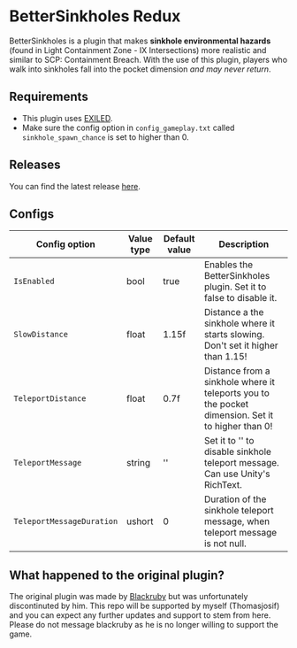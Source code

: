 # BetterSinkholes Redux

BetterSinkholes is a plugin that makes **sinkhole environmental hazards** (found in Light Containment Zone - IX Intersections) more realistic and similar to SCP: Containment Breach. With the use of this plugin, players who walk into sinkholes fall into the pocket dimension *and may never return*.

## Requirements
- This plugin uses [EXILED](https://github.com/galaxy119/EXILED/).
- Make sure the config option in `config_gameplay.txt` called `sinkhole_spawn_chance` is set to higher than 0.

## Releases
You can find the latest release [here](https://github.com/kingsplayground/BetterSinkholes/releases).

## Configs
| Config option | Value type | Default value | Description |
| --- | --- | --- | --- |
| `IsEnabled` | bool | true | Enables the BetterSinkholes plugin. Set it to false to disable it. |
| `SlowDistance` | float | 1.15f | Distance a the sinkhole where it starts slowing. Don't set it higher than 1.15! |
| `TeleportDistance` | float | 0.7f | Distance from a sinkhole where it teleports you to the pocket dimension. Set it to higher than 0!|
| `TeleportMessage` | string | '' | Set it to '' to disable sinkhole teleport message. Can use Unity's RichText. |
| `TeleportMessageDuration` | ushort | 0 | Duration of the sinkhole teleport message, when teleport message is not null. |

## What happened to the original plugin?
The original plugin was made by [Blackruby](https://github.com/rby-blackruby/BetterSinkholes) but was unfortunately discontinuted by him. This repo will be supported by myself (Thomasjosif) and you can expect any further updates and support to stem from here. Please do not message blackruby as he is no longer willing to support the game. 
